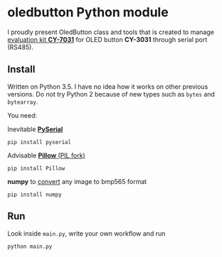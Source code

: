 # oledbutton Python module

I proudly present OledButton class and tools that is created to manage [evaluation kit **CY-7031**][1] for OLED button **CY-3031** through serial port (RS485).

## Install

Written on Python 3.5. I have no idea how it works on other previous versions. Do not try Python 2 because of new types such as `bytes` and `bytearray`.

You need:

Inevitable [**PySerial**][2]
```
pip install pyserial
```

Advisable [**Pillow** (PIL fork)][3]
```
pip install Pillow
```

**numpy** to [convert][4] any image to bmp565 format
```
pip install numpy
```

## Run

Look inside `main.py`, write your own workflow and run

```
python main.py
```

[1]: http://www.cyo.com.tw/evaluation_kit.htm
[2]: http://pyserial.readthedocs.org/en/latest/pyserial_api.html
[3]: https://pillow.readthedocs.org/en/3.1.x/handbook/tutorial.html
[4]: https://toster.ru/q/298153
